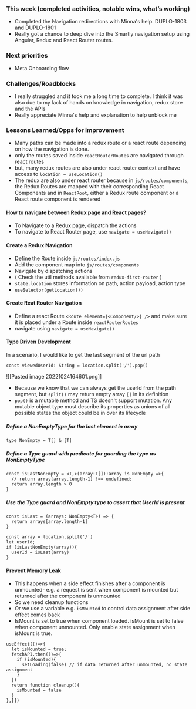 ### This week (completed activities, notable wins, what’s working)
- Completed the Navigation redirections with Minna's help. DUPLO-1803 and DUPLO-1801
- Really got a chance to deep dive into the Smartly navigation setup using Angular, Redux and React Router routes. 

### Next priorities
- Meta Onboarding flow

### Challenges/Roadblocks
- I really struggled and it took me a long time to complete. I think it was also due to my lack of hands on knowledge in navigation, redux store and the APIs
- Really appreciate Minna's help and explanation to help unblock me

### Lessons Learned/Opps for improvement
- Many paths can be made into a redux route or a react route depending on how the navigation is done.
- only the routes saved inside `reactRouterRoutes` are navigated through react routes
- but, many redux routes are also under react router context and have access to `location = useLocation()`
- The redux are also under react router because in `js/routes/components`, the Redux Routes are mapped with their corresponding React Components and in `ReactRoot`, either a Redux route component or a React route component is rendered

#### How to navigate between Redux page and React pages?
- To Navigate to a Redux page, dispatch the actions
- To navigate to React Router page, use `navigate = useNavigate()`

#### Create a Redux Navigation
- Define the Route inside `js/routes/index.js`
- Add the component map into `js/routes/components`
- Navigate by dispatching actions
- ( Check the util methods available from `redux-first-router` )
- `state.location` stores information on path, action payload, action type
- `useSelector(getLocation())`

#### Create Reat Router Navigation
- Define a react Route `<Route element={<Component/>} />` and make sure it is placed under a Route inside `reactRouterRoutes` 
- navigate using `navigate = useNavigate()`

#### Type Driven Development
In a scenario, I would like to get the last segment of the url path
```
const viewedUserId: String = location.split('/').pop()  
```
![[Pasted image 20221024164601.png]]
- Because we know that  we can always get the userId from the path segment, but `split()` may return empty array `[]` in its definition
- `pop()` is a mutable method and TS doesn't support mutation. Any mutable object type must describe its properties as unions of all possible states the object could be in over its lifecycle
##### Define a NonEmptyType for the last element in array
```
type NonEmpty = T[] & [T]
```
##### Define a Type guard  with predicate for guarding the type as NonEmptyType
```
const isLastNonEmpty = <T,>(array:T[]):array is NonEmpty =>{
  // return array[array.length-1] !== undefined;
  return array.length > 0
}
```
##### Use the Type guard and NonEmpty type to assert that UserId is present
```
const isLast = (arrays: NonEmpty<T>) => {
  return arrays[array.length-1]
}

const array = location.split('/')
let userId;
if (isLastNonEmpty(array)){
  userId = isLast(array)
}
```
#### Prevent Memory Leak
- This happens when a side effect finishes after a component is unmounted- e.g. a request is sent when component is mounted but returned after the component is unmounted
- So we need cleanup functions
- Or we use a variable e.g. `isMounted` to control data assignment after side effect comes back
- IsMount is set to true when component loaded. isMount is set to false when component unmounted. Only enable state assignment when isMount is true.
```
useEffect(()=>{
  let isMounted = true;
  fetchAPI.then(()=>{
    if (isMounted){
      setLoading(false) // if data returned after unmounted, no state assignment 
    }
  })
  return function cleanup(){
    isMounted = false
  }
},[])
```